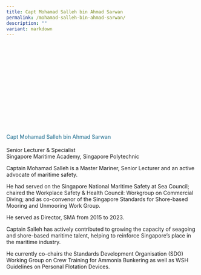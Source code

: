 ```yaml
---
title: Capt Mohamad Salleh bin Ahmad Sarwan
permalink: /mohamad-salleh-bin-ahmad-sarwan/
description: ""
variant: markdown
---
```

<div class="row"> 
	<div class="col is-3">
		<div class="speaker-image-wrapper position-center" style="background-image: url(/images/Speakers/2024/Speaker_-_Capt._Mohamad_Salleh_bin_Ahmad_Sarwan.png)"></div></div> 
	<div class="col is-9 speaker-details"> 
 <h4>Capt Mohamad Salleh bin Ahmad Sarwan</h4> <p>          Senior Lecturer &amp; Specialist<br>           Singapore Maritime Academy, Singapore Polytechnic <br> 
	
</p> <p>Captain Mohamad Salleh is a Master Mariner, Senior Lecturer and an active advocate of maritime safety.</p><p>He had served on the Singapore National Maritime Safety at Sea Council; chaired the Workplace Safety &amp; Health Council: Workgroup on Commercial Diving; and as co-convenor of the Singapore Standards for Shore-based Mooring and Unmooring Work Group. </p><p> He served as Director, SMA from 2015 to 2023. </p><p>Captain Salleh has actively contributed to growing the capacity of seagoing and shore-based maritime talent, helping to reinforce Singapore’s place in the maritime industry. </p><p>He currently co-chairs the Standards Development Organisation (SDO) Working Group on Crew Training for Ammonia Bunkering as well as WSH Guidelines on Personal Flotation Devices. </p><p></p></div> </div>



<style type="text/css">
	.speaker-image-wrapper{
    height: 220px;
    width: 220px;
    background-position: top center;
    background-size: cover;
    border-radius: 50%;
    background-repeat: no-repeat;
    margin: 0 auto;
  }
	.image-adjust{
		object-fit: cover;
		height: 220px;
		width: 100%;
		border-radius:50%;
		object-position: top center;
	}
    .is-left{
      text-align: left;
    }
    h4{
      font-weight: 500; 
      color: #337B9A !important;
    }
     .speaker-details p { text-align: justified; }
  </style>
